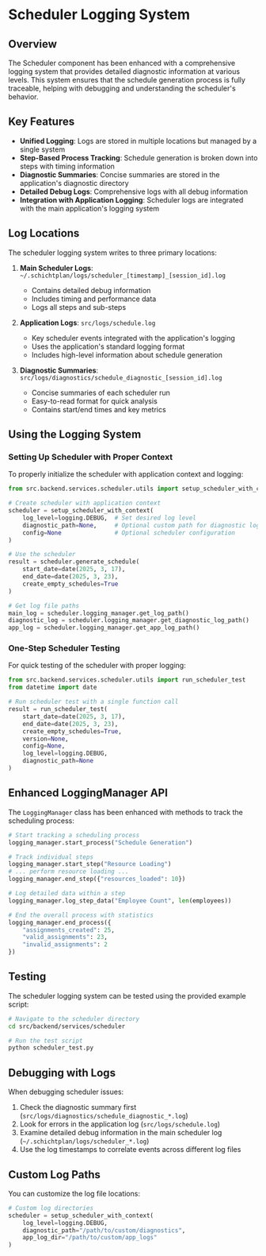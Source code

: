 # Scheduler Logging System

## Overview

The Scheduler component has been enhanced with a comprehensive logging system that provides detailed diagnostic information at various levels. This system ensures that the schedule generation process is fully traceable, helping with debugging and understanding the scheduler's behavior.

## Key Features

- **Unified Logging**: Logs are stored in multiple locations but managed by a single system
- **Step-Based Process Tracking**: Schedule generation is broken down into steps with timing information
- **Diagnostic Summaries**: Concise summaries are stored in the application's diagnostic directory
- **Detailed Debug Logs**: Comprehensive logs with all debug information
- **Integration with Application Logging**: Scheduler logs are integrated with the main application's logging system

## Log Locations

The scheduler logging system writes to three primary locations:

1. **Main Scheduler Logs**: `~/.schichtplan/logs/scheduler_[timestamp]_[session_id].log`
   - Contains detailed debug information
   - Includes timing and performance data
   - Logs all steps and sub-steps

2. **Application Logs**: `src/logs/schedule.log`
   - Key scheduler events integrated with the application's logging
   - Uses the application's standard logging format
   - Includes high-level information about schedule generation

3. **Diagnostic Summaries**: `src/logs/diagnostics/schedule_diagnostic_[session_id].log`
   - Concise summaries of each scheduler run
   - Easy-to-read format for quick analysis
   - Contains start/end times and key metrics

## Using the Logging System

### Setting Up Scheduler with Proper Context

To properly initialize the scheduler with application context and logging:

```python
from src.backend.services.scheduler.utils import setup_scheduler_with_context

# Create scheduler with application context
scheduler = setup_scheduler_with_context(
    log_level=logging.DEBUG,  # Set desired log level
    diagnostic_path=None,     # Optional custom path for diagnostic logs
    config=None               # Optional scheduler configuration
)

# Use the scheduler
result = scheduler.generate_schedule(
    start_date=date(2025, 3, 17),
    end_date=date(2025, 3, 23),
    create_empty_schedules=True
)

# Get log file paths
main_log = scheduler.logging_manager.get_log_path()
diagnostic_log = scheduler.logging_manager.get_diagnostic_log_path()
app_log = scheduler.logging_manager.get_app_log_path()
```

### One-Step Scheduler Testing

For quick testing of the scheduler with proper logging:

```python
from src.backend.services.scheduler.utils import run_scheduler_test
from datetime import date

# Run scheduler test with a single function call
result = run_scheduler_test(
    start_date=date(2025, 3, 17),
    end_date=date(2025, 3, 23),
    create_empty_schedules=True,
    version=None,
    config=None,
    log_level=logging.DEBUG,
    diagnostic_path=None
)
```

## Enhanced LoggingManager API

The `LoggingManager` class has been enhanced with methods to track the scheduling process:

```python
# Start tracking a scheduling process
logging_manager.start_process("Schedule Generation")

# Track individual steps
logging_manager.start_step("Resource Loading")
# ... perform resource loading ...
logging_manager.end_step({"resources_loaded": 10})

# Log detailed data within a step
logging_manager.log_step_data("Employee Count", len(employees))

# End the overall process with statistics
logging_manager.end_process({
    "assignments_created": 25,
    "valid_assignments": 23,
    "invalid_assignments": 2
})
```

## Testing

The scheduler logging system can be tested using the provided example script:

```bash
# Navigate to the scheduler directory
cd src/backend/services/scheduler

# Run the test script
python scheduler_test.py
```

## Debugging with Logs

When debugging scheduler issues:

1. Check the diagnostic summary first (`src/logs/diagnostics/schedule_diagnostic_*.log`)
2. Look for errors in the application log (`src/logs/schedule.log`)
3. Examine detailed debug information in the main scheduler log (`~/.schichtplan/logs/scheduler_*.log`)
4. Use the log timestamps to correlate events across different log files

## Custom Log Paths

You can customize the log file locations:

```python
# Custom log directories
scheduler = setup_scheduler_with_context(
    log_level=logging.DEBUG,
    diagnostic_path="/path/to/custom/diagnostics",
    app_log_dir="/path/to/custom/app_logs"
)
``` 